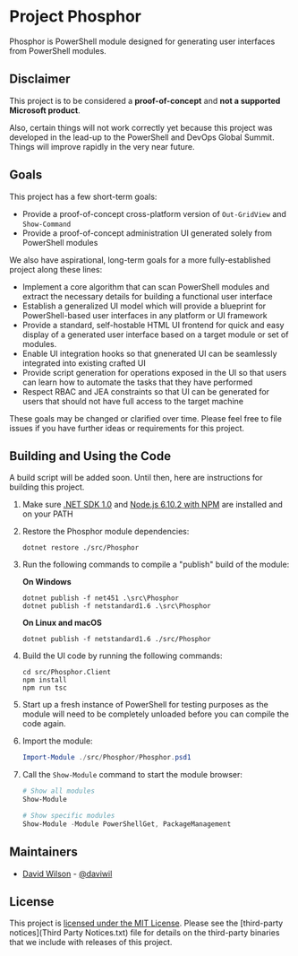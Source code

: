 # Project Phosphor

Phosphor is PowerShell module designed for generating user interfaces from PowerShell
modules.

## Disclaimer

This project is to be considered a **proof-of-concept** and **not a supported Microsoft product**.

Also, certain things will not work correctly yet because this project was developed
in the lead-up to the PowerShell and DevOps Global Summit.  Things will improve
rapidly in the very near future.

## Goals

This project has a few short-term goals:

- Provide a proof-of-concept cross-platform version of `Out-GridView` and `Show-Command`
- Provide a proof-of-concept administration UI generated solely from PowerShell modules

We also have aspirational, long-term goals for a more fully-established project along these lines:

- Implement a core algorithm that can scan PowerShell modules and extract the necessary
  details for building a functional user interface
- Establish a generalized UI model which will provide a blueprint for PowerShell-based user
  interfaces in any platform or UI framework
- Provide a standard, self-hostable HTML UI frontend for quick and easy display of a generated
  user interface based on a target module or set of modules.
- Enable UI integration hooks so that gnenerated UI can be seamlessly integrated into existing
  crafted UI
- Provide script generation for operations exposed in the UI so that users can learn how to
  automate the tasks that they have performed
- Respect RBAC and JEA constraints so that UI can be generated for users that should not have
  full access to the target machine

These goals may be changed or clarified over time.  Please feel free to file issues if you have
further ideas or requirements for this project.

## Building and Using the Code

A build script will be added soon.  Until then, here are instructions for
building this project.

1. Make sure [.NET SDK 1.0](https://www.microsoft.com/net/download/core) and
   [Node.js 6.10.2 with NPM](https://nodejs.org/en/) are installed and on your PATH

2. Restore the Phosphor module dependencies:

   ```
   dotnet restore ./src/Phosphor
   ```

3. Run the following commands to compile a "publish" build of the module:

   **On Windows**

   ```
   dotnet publish -f net451 .\src\Phosphor
   dotnet publish -f netstandard1.6 .\src\Phosphor
   ```

   **On Linux and macOS**

   ```
   dotnet publish -f netstandard1.6 ./src/Phosphor
   ```

4. Build the UI code by running the following commands:

   ```
   cd src/Phosphor.Client
   npm install
   npm run tsc
   ```

5. Start up a fresh instance of PowerShell for testing purposes as the module will need
   to be completely unloaded before you can compile the code again.

6. Import the module:

   ```powershell
   Import-Module ./src/Phosphor/Phosphor.psd1
   ```

7. Call the `Show-Module` command to start the module browser:

   ```powershell
   # Show all modules
   Show-Module

   # Show specific modules
   Show-Module -Module PowerShellGet, PackageManagement
   ```

## Maintainers

- [David Wilson](https://github.com/daviwil) - [@daviwil](http://twitter.com/daviwil)

## License

This project is [licensed under the MIT License](LICENSE.txt).  Please see the
[third-party notices](Third Party Notices.txt) file for details on the third-party
binaries that we include with releases of this project.
